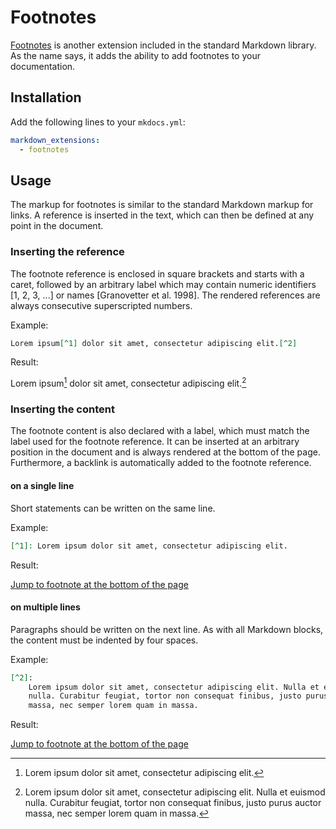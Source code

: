 # Footnotes

[Footnotes][1] is another extension included in the standard Markdown library.
As the name says, it adds the ability to add footnotes to your documentation.

  [1]: https://python-markdown.github.io/extensions/footnotes/

## Installation

Add the following lines to your `mkdocs.yml`:

``` yaml
markdown_extensions:
  - footnotes
```

## Usage

The markup for footnotes is similar to the standard Markdown markup for links.
A reference is inserted in the text, which can then be defined at any point in
the document.

### Inserting the reference

The footnote reference is enclosed in square brackets and starts with a caret,
followed by an arbitrary label which may contain numeric identifiers [1, 2, 3,
...] or names [Granovetter et al. 1998]. The rendered references are always
consecutive superscripted numbers.

Example:

``` markdown
Lorem ipsum[^1] dolor sit amet, consectetur adipiscing elit.[^2]
```

Result:

Lorem ipsum[^1] dolor sit amet, consectetur adipiscing elit.[^2]

### Inserting the content

The footnote content is also declared with a label, which must match the label
used for the footnote reference. It can be inserted at an arbitrary position in
the document and is always rendered at the bottom of the page. Furthermore, a
backlink is automatically added to the footnote reference.

#### on a single line

Short statements can be written on the same line.

Example:

``` markdown
[^1]: Lorem ipsum dolor sit amet, consectetur adipiscing elit.
```

Result:

<a href="#fn:1">Jump to footnote at the bottom of the page</a>

  [^1]: Lorem ipsum dolor sit amet, consectetur adipiscing elit.

#### on multiple lines

Paragraphs should be written on the next line. As with all Markdown blocks, the
content must be indented by four spaces.

Example:

``` markdown
[^2]:
    Lorem ipsum dolor sit amet, consectetur adipiscing elit. Nulla et euismod
    nulla. Curabitur feugiat, tortor non consequat finibus, justo purus auctor
    massa, nec semper lorem quam in massa.
```

Result:

  [^2]:
      Lorem ipsum dolor sit amet, consectetur adipiscing elit. Nulla et euismod
      nulla. Curabitur feugiat, tortor non consequat finibus, justo purus
      auctor massa, nec semper lorem quam in massa.

<a href="#fn:2">Jump to footnote at the bottom of the page</a>
